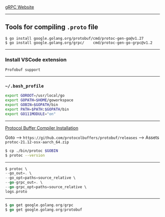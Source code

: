 
[gRPC Website](https://grpc.io/)

***

## Tools for compiling `.proto` file

```
$ go install google.golang.org/protobuf/cmd/protoc-gen-go@v1.27
$ go install google.golang.org/grpc/    cmd/protoc-gen-go-grpc@v1.2
```

***

### Install VSCode extension 

`Profobuf support`

***

### `~/.bash_profile`

```bash
export GOROOT=/usr/local/go
export GOPATH=$HOME/goworkspace
export GOBIN=$GOPATH/bin
export PATH=$PATH:$GOPATH/bin
export GO111MODULE="on"
```

***

[Protocol Buffer Compiler Installation](https://grpc.io/docs/protoc-installation/)

Goto --> `https://github.com/protocolbuffers/protobuf/releases` --> Assets `protoc-21.12-osx-aarch_64.zip`

```bash
$ cp ./bin/protoc $GOBIN
$ protoc --version
```

***

```go
$ protoc \ 
--go_out=. \ 
--go_opt=paths=source_relative \
--go-grpc_out=. \
--go-grpc_opt=paths=source_relative \ 
logs.proto
```

***

```go
$ go get google.golang.org/grpc
$ go get google.golang.org/protobuf
```
